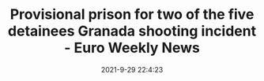 ---
"title": "Provisional prison for two of the five detainees Granada shooting incident - Euro Weekly News"
"date": "2021-9-29 22:4:23"
"feed_name": "GOOGLENEWSINDUSTRIAL"
"feed_website": "https://news.google.com/search?q=industrial%2Bincident&hl=en-US&gl=US&ceid=US:en"
"feed_rss": "https://news.google.com/rss/search?q=industrial%2Bincident&hl=en-US&gl=US&ceid=US:en"
"link": "https://www.euroweeklynews.com/2021/09/30/provisional-prison-for-two-of-the-five-detainees-in-granada-shooting-incident/"
"source": "{'href': 'https://www.euroweeklynews.com', 'title': 'Euro Weekly News'}"
"file": "_posts/2021-1-1-6ba35f06729c260523be55d9daa716def014a631.md"
"accident": "1"
"drilling": "0"
"dead": "0"
"injured": "0"
"arrested": "0"
"where": "unknown site"
"causes": "unknown"
"place": "unknown place"
---